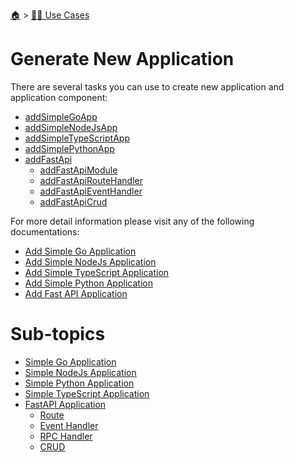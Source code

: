 <!--startTocHeader-->
[🏠](../../README.md) > [👷🏽 Use Cases](../README.md)
# Generate New Application
<!--endTocHeader-->

There are several tasks you can use to create new application and application component:

* [addSimpleGoApp](../../core-tasks/addSimpleGoApp)
* [addSimpleNodeJsApp](../../core-tasks/addSimpleNodeJsApp)
* [addSimpleTypeScriptApp](../../core-tasks/addSimpleTypeScriptApp)
* [addSimplePythonApp](../../core-tasks/addSimplePythonApp)
* [addFastApi](../../core-tasks/addFastApi)
    * [addFastApiModule](../../core-tasks/addFastApiModule)
    * [addFastApiRouteHandler](../../core-tasks/addFastApiRouteHandler)
    * [addFastApiEventHandler](../../core-tasks/addFastApiEventHandler)
    * [addFastApiCrud](../../core-tasks/addFastApiCrud)


For more detail information please visit any of the following documentations:

* [Add Simple Go Application](./simple-go-application.md)
* [Add Simple NodeJs Application](./simple-node-js-application.md)
* [Add Simple TypeScript Application](./simple-type-script-application.md)
* [Add Simple Python Application](./simple-python-application.md)
* [Add Fast API Application](./fast-api-application/README.md)


<!--startTocSubtopic-->
# Sub-topics
* [Simple Go Application](simple-go-application.md)
* [Simple NodeJs Application](simple-node-js-application.md)
* [Simple Python Application](simple-python-application.md)
* [Simple TypeScript Application](simple-type-script-application.md)
* [FastAPI Application](fast-api-application/README.md)
  * [Route](fast-api-application/route.md)
  * [Event Handler](fast-api-application/event-handler.md)
  * [RPC Handler](fast-api-application/rpc-handler.md)
  * [CRUD](fast-api-application/crud.md)
<!--endTocSubtopic-->